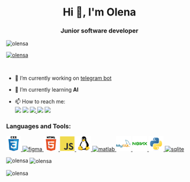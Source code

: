 <h1 align="center">Hi 👋, I'm Olena</h1>
<h3 align="center">Junior software developer</h3>

<p align="left"> <img src="https://komarev.com/ghpvc/?username=olensa&label=Profile%20views&color=0e75b6&style=flat" alt="olensa" /> </p>

<p align="left"> <a href="https://github.com/ryo-ma/github-profile-trophy"><img src="https://github-profile-trophy.vercel.app/?username=olensa" alt="olensa" /></a> </p>

<p align="left"> <a href="https://twitter.com/" target="blank"><img src="https://img.shields.io/twitter/follow/?logo=twitter&style=for-the-badge" alt="" /></a> </p>

- 🔭 I’m currently working on [telegram bot](https://github.com/olensa/tg_bot)

- 🌱 I’m currently learning **AI**

<!--- 👨‍💻 All of my projects are available at [olensa.ga](https://olensa.ga)-->

- 📫 How to reach me:   
  [<img src="https://img.icons8.com/color/48/000000/linkedin.png" width="3.5%"/>](https://www.linkedin.com/in/olenahlotova21/)
  [<img src="https://img.icons8.com/fluent/48/000000/facebook-new.png" width="3.5%"/>](https://www.facebook.com/lena.glotova.5)
  <a href="mailto:lenaglotova21@gmail.com"> <img src="https://img.icons8.com/fluent/48/000000/gmail.png" width="3.5%"/> </a>
  [<img src ="https://cdn2.iconfinder.com/data/icons/social-icons-33/128/Codepen-512.png" width='3.5%'/>](https://codepen.io/olensa)
  [<img src ="https://i.pinimg.com/736x/c8/95/2d/c8952d6e421a83d298a219edee783167.jpg" width='3.5%'/>](https://instagram.com/olensa374)
  

<h3 align="left">Languages and Tools:</h3>
<p align="left"> <a href="https://www.w3schools.com/css/" target="_blank"> <img src="https://raw.githubusercontent.com/devicons/devicon/master/icons/css3/css3-original-wordmark.svg" alt="css3" width="40" height="40"/> </a> <a href="https://www.figma.com/" target="_blank"> <img src="https://www.vectorlogo.zone/logos/figma/figma-icon.svg" alt="figma" width="40" height="40"/> </a> <a href="https://www.w3.org/html/" target="_blank"> <img src="https://raw.githubusercontent.com/devicons/devicon/master/icons/html5/html5-original-wordmark.svg" alt="html5" width="40" height="40"/> </a> <a href="https://developer.mozilla.org/en-US/docs/Web/JavaScript" target="_blank"> <img src="https://raw.githubusercontent.com/devicons/devicon/master/icons/javascript/javascript-original.svg" alt="javascript" width="40" height="40"/> </a> <a href="https://www.linux.org/" target="_blank"> <img src="https://raw.githubusercontent.com/devicons/devicon/master/icons/linux/linux-original.svg" alt="linux" width="40" height="40"/> </a> <a href="https://www.mathworks.com/" target="_blank"> <img src="https://raw.githubusercontent.com/simple-icons/simple-icons/master/icons/mathworks.svg" alt="matlab" width="40" height="40"/> </a> <a href="https://www.mysql.com/" target="_blank"> <img src="https://raw.githubusercontent.com/devicons/devicon/master/icons/mysql/mysql-original-wordmark.svg" alt="mysql" width="40" height="40"/> </a> <a href="https://www.nginx.com" target="_blank"> <img src="https://raw.githubusercontent.com/devicons/devicon/master/icons/nginx/nginx-original.svg" alt="nginx" width="40" height="40"/> </a> <a href="https://www.python.org" target="_blank"> <img src="https://raw.githubusercontent.com/devicons/devicon/master/icons/python/python-original.svg" alt="python" width="40" height="40"/> </a> <a href="https://www.sqlite.org/" target="_blank"> <img src="https://www.vectorlogo.zone/logos/sqlite/sqlite-icon.svg" alt="sqlite" width="40" height="40"/> </a> </p>

<p><img align="left" src="https://github-readme-stats.vercel.app/api/top-langs?username=olensa&show_icons=true&locale=en&layout=compact" alt="olensa" /></p>

<p>&nbsp;<img align="center" src="https://github-readme-stats.vercel.app/api?username=olensa&show_icons=true&locale=en" alt="olensa" /></p>

<p><img align="center" src="https://github-readme-streak-stats.herokuapp.com/?user=olensa&" alt="olensa" /></p>
